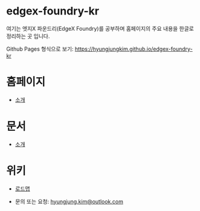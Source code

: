 # edgex-foundry-kr

여기는 엣지X 파운드리(EdgeX Foundry)를 공부하며 홈페이지의 주요 내용을 한글로 정리하는 곳 입니다.

Github Pages 형식으로 보기: https://hyungjungkim.github.io/edgex-foundry-kr

# 홈페이지
* [소개](docs/home/about.md)

# 문서
* [소개](docs/docs/intro.md)

# 위키
* [로드맵](docs/wiki/roadmap.md)


* 문의 또는 요청: hyungjung.kim@outlook.com
